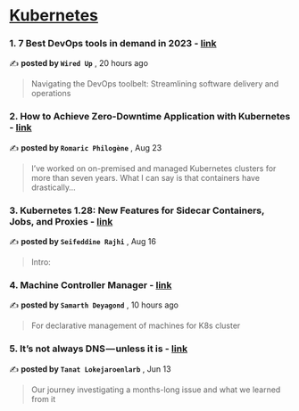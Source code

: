 
<h1><a href=https://medium.com/tag/kubernetes/recommended target="_blank" rel="noopener noreferrer">Kubernetes</a></h1>
<h3>1. 7 Best DevOps tools in demand in 2023 - <a href=https://medium.com/towards-aws/7-best-devops-tools-in-demand-in-2023-1c55711aa958?source=tag_recommended_feed---------0-84----------kubernetes----------c9dbfcc6_7494_436d_b510_3ae5ac35cabf------- target="_blank" rel="noopener noreferrer">link</a></h3>

✍️ **posted by `Wired Up`** <date> , 20 hours ago</date>

<blockquote>Navigating the DevOps toolbelt: Streamlining software delivery and operations</blockquote>

<h3>2. How to Achieve Zero-Downtime Application with Kubernetes - <a href=https://medium.com/devops-dev/how-to-achieve-zero-downtime-application-with-kubernetes-ba52fdea9a9b?source=tag_recommended_feed---------1-107----------kubernetes----------c9dbfcc6_7494_436d_b510_3ae5ac35cabf------- target="_blank" rel="noopener noreferrer">link</a></h3>

✍️ **posted by `Romaric Philogène`** <date> , Aug 23</date>

<blockquote>I’ve worked on on-premised and managed Kubernetes clusters for more than seven years. What I can say is that containers have drastically…</blockquote>

<h3>3. Kubernetes 1.28: New Features for Sidecar Containers, Jobs, and Proxies - <a href=https://medium.com/@seifeddinerajhi/kubernetes-1-28-new-features-for-sidecar-containers-jobs-and-proxies-1c30315243e9?source=tag_recommended_feed---------2-85----------kubernetes----------c9dbfcc6_7494_436d_b510_3ae5ac35cabf------- target="_blank" rel="noopener noreferrer">link</a></h3>

✍️ **posted by `Seifeddine Rajhi`** <date> , Aug 16</date>

<blockquote>Intro:</blockquote>

<h3>4. Machine Controller Manager - <a href=https://medium.com/@deyagondsamarth/machine-controller-manager-374d95d8b85a?source=tag_recommended_feed---------3-84----------kubernetes----------c9dbfcc6_7494_436d_b510_3ae5ac35cabf------- target="_blank" rel="noopener noreferrer">link</a></h3>

✍️ **posted by `Samarth Deyagond`** <date> , 10 hours ago</date>

<blockquote>For declarative management of machines for K8s cluster</blockquote>

<h3>5. It’s not always DNS — unless it is - <a href=https://medium.com/adevinta-tech-blog/its-not-always-dns-unless-it-is-16858df17d3f?source=tag_recommended_feed---------4-107----------kubernetes----------c9dbfcc6_7494_436d_b510_3ae5ac35cabf------- target="_blank" rel="noopener noreferrer">link</a></h3>

✍️ **posted by `Tanat Lokejaroenlarb`** <date> , Jun 13</date>

<blockquote>Our journey investigating a months-long issue and what we learned from it</blockquote>


